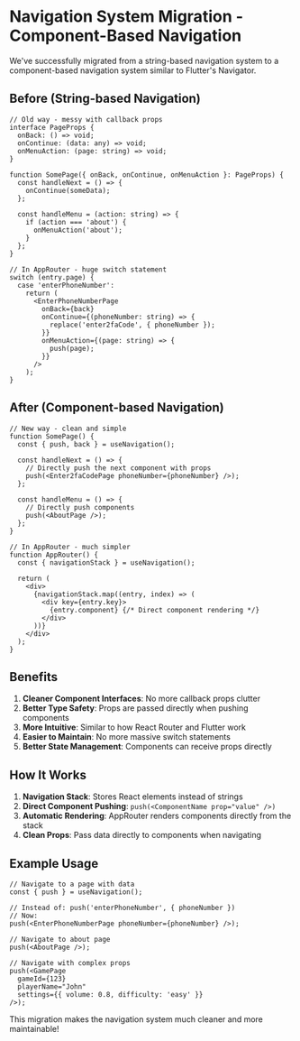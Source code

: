 # Navigation System Migration - Component-Based Navigation

We've successfully migrated from a string-based navigation system to a component-based navigation system similar to Flutter's Navigator.

## Before (String-based Navigation)

```tsx
// Old way - messy with callback props
interface PageProps {
  onBack: () => void;
  onContinue: (data: any) => void;
  onMenuAction: (page: string) => void;
}

function SomePage({ onBack, onContinue, onMenuAction }: PageProps) {
  const handleNext = () => {
    onContinue(someData);
  };

  const handleMenu = (action: string) => {
    if (action === 'about') {
      onMenuAction('about');
    }
  };
}

// In AppRouter - huge switch statement
switch (entry.page) {
  case 'enterPhoneNumber':
    return (
      <EnterPhoneNumberPage 
        onBack={back}
        onContinue={(phoneNumber: string) => {
          replace('enter2faCode', { phoneNumber });
        }}
        onMenuAction={(page: string) => {
          push(page);
        }}
      />
    );
}
```

## After (Component-based Navigation)

```tsx
// New way - clean and simple
function SomePage() {
  const { push, back } = useNavigation();

  const handleNext = () => {
    // Directly push the next component with props
    push(<Enter2faCodePage phoneNumber={phoneNumber} />);
  };

  const handleMenu = () => {
    // Directly push components
    push(<AboutPage />);
  };
}

// In AppRouter - much simpler
function AppRouter() {
  const { navigationStack } = useNavigation();

  return (
    <div>
      {navigationStack.map((entry, index) => (
        <div key={entry.key}>
          {entry.component} {/* Direct component rendering */}
        </div>
      ))}
    </div>
  );
}
```

## Benefits

1. **Cleaner Component Interfaces**: No more callback props clutter
2. **Better Type Safety**: Props are passed directly when pushing components
3. **More Intuitive**: Similar to how React Router and Flutter work
4. **Easier to Maintain**: No more massive switch statements
5. **Better State Management**: Components can receive props directly

## How It Works

1. **Navigation Stack**: Stores React elements instead of strings
2. **Direct Component Pushing**: `push(<ComponentName prop="value" />)`
3. **Automatic Rendering**: AppRouter renders components directly from the stack
4. **Clean Props**: Pass data directly to components when navigating

## Example Usage

```tsx
// Navigate to a page with data
const { push } = useNavigation();

// Instead of: push('enterPhoneNumber', { phoneNumber })
// Now: 
push(<EnterPhoneNumberPage phoneNumber={phoneNumber} />);

// Navigate to about page
push(<AboutPage />);

// Navigate with complex props
push(<GamePage 
  gameId={123} 
  playerName="John" 
  settings={{ volume: 0.8, difficulty: 'easy' }} 
/>);
```

This migration makes the navigation system much cleaner and more maintainable!
